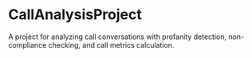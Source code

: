 # CallAnalysisProject
A project for analyzing call conversations with profanity detection, non-compliance checking, and call metrics calculation.
